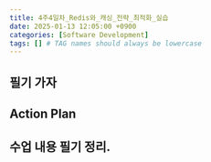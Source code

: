```yaml
---
title: 4주4일차_Redis와_캐싱_전략_최적화_실습
date: 2025-01-13 12:05:00 +0900
categories: [Software Development]
tags: [] # TAG names should always be lowercase
---
```


## 필기 가자

## Action Plan


## 수업 내용 필기 정리.
